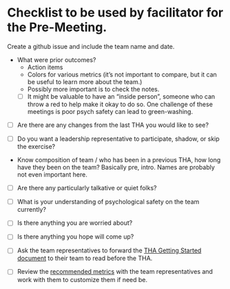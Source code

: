 # Checklist to be used by facilitator for the Pre-Meeting.
Create a github issue and include the team name and date.

- What were prior outcomes?
    - Action items
    - Colors for various metrics (it’s not important to compare, but it can be useful to learn more about the team.)
    - Possibly more important is to check the notes.
    - [ ] It might be valuable to have an “inside person”, someone who can throw a red to help make it okay to do so. One challenge of these meetings is poor psych safety can lead to green-washing.
    
- [ ] Are there are any changes from the last THA you would like to see? 

- [ ] Do you want a leadership representative to participate, shadow, or skip the exercise?

- Know composition of team / who has been in a previous THA, how long have they been on the team? Basically pre, intro. Names are probably not even important here.
- [ ] Are there any particularly talkative or quiet folks?

- [ ] What is your understanding of psychological safety on the team currently?

- [ ] Is there anything you are worried about?

- [ ] Is there anything you hope will come up?

- [ ] Ask the team representatives to forward the [THA Getting Started document](https://docs.google.com/document/d/1h34W05UgqHF935SNWxZK8hoSBYK-w3-wBwSPPr1FpD8/edit) to their team to read before the THA.

- [ ] Review the [recommended metrics](https://docs.google.com/spreadsheets/d/1d98EX4P0dyl99Pd9jJN6nZ4QvBm0GIKhD2RZkgnF03w/edit) with the team representatives and work with them to customize them if need be.
